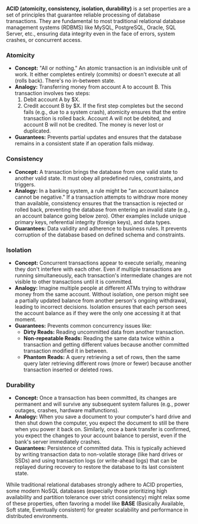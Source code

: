 **ACID (atomicity, consistency, isolation, durability)** is a set properties are a set of principles that guarantee reliable processing of database transactions. They are fundamental to most traditional relational database management systems (RDBMS) like MySQL, PostgreSQL, Oracle, SQL Server, etc., ensuring data integrity even in the face of errors, system crashes, or concurrent access.

### Atomicity

*   **Concept:** "All or nothing." An atomic transaction is an indivisible unit of work. It either completes entirely (commits) or doesn't execute at all (rolls back). There's no in-between state.
*   **Analogy:** Transferring money from account A to account B. This transaction involves two steps:
    1.  Debit account A by $X.
    2.  Credit account B by $X.
    If the first step completes but the second fails (e.g., due to a system crash), atomicity ensures that the entire transaction is rolled back. Account A will not be debited, and account B will not be credited. The money is never lost or duplicated.
*   **Guarantees:** Prevents partial updates and ensures that the database remains in a consistent state if an operation fails midway.

### Consistency

*   **Concept:** A transaction brings the database from one valid state to another valid state. It must obey all predefined rules, constraints, and triggers.
*   **Analogy:** In a banking system, a rule might be "an account balance cannot be negative." If a transaction attempts to withdraw more money than available, consistency ensures that the transaction is rejected or rolled back, preventing the database from entering an invalid state (e.g., an account balance going below zero). Other examples include unique primary keys, referential integrity (foreign keys), and data types.
*   **Guarantees:** Data validity and adherence to business rules. It prevents corruption of the database based on defined schema and constraints.

### Isolation

*   **Concept:** Concurrent transactions appear to execute serially, meaning they don't interfere with each other. Even if multiple transactions are running simultaneously, each transaction's intermediate changes are not visible to other transactions until it is committed.
*   **Analogy:** Imagine multiple people at different ATMs trying to withdraw money from the same account. Without isolation, one person might see a partially updated balance from another person's ongoing withdrawal, leading to incorrect decisions. Isolation ensures that each person sees the account balance as if they were the only one accessing it at that moment.
*   **Guarantees:** Prevents common concurrency issues like:
    *   **Dirty Reads:** Reading uncommitted data from another transaction.
    *   **Non-repeatable Reads:** Reading the same data twice within a transaction and getting different values because another committed transaction modified it in between.
    *   **Phantom Reads:** A query retrieving a set of rows, then the same query later retrieving different rows (more or fewer) because another transaction inserted or deleted rows.
### Durability

*   **Concept:** Once a transaction has been committed, its changes are permanent and will survive any subsequent system failures (e.g., power outages, crashes, hardware malfunctions).
*   **Analogy:** When you save a document to your computer's hard drive and then shut down the computer, you expect the document to still be there when you power it back on. Similarly, once a bank transfer is confirmed, you expect the changes to your account balance to persist, even if the bank's server immediately crashes.
*   **Guarantees:** Persistence of committed data. This is typically achieved by writing transaction data to non-volatile storage (like hard drives or SSDs) and using transaction logs (or write-ahead logs) that can be replayed during recovery to restore the database to its last consistent state.

While traditional relational databases strongly adhere to ACID properties, some modern NoSQL databases (especially those prioritizing high availability and partition tolerance over strict consistency) might relax some of these properties, often favoring a model like **BASE** (Basically Available, Soft state, Eventually consistent) for greater scalability and performance in distributed environments.
